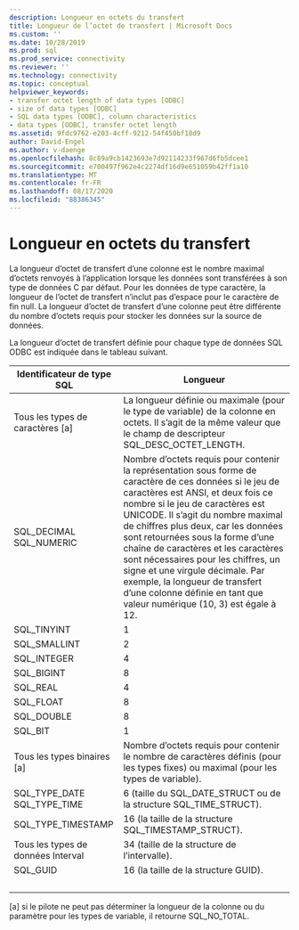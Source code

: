```yaml
---
description: Longueur en octets du transfert
title: Longueur de l’octet de transfert | Microsoft Docs
ms.custom: ''
ms.date: 10/28/2019
ms.prod: sql
ms.prod_service: connectivity
ms.reviewer: ''
ms.technology: connectivity
ms.topic: conceptual
helpviewer_keywords:
- transfer octet length of data types [ODBC]
- size of data types [ODBC]
- SQL data types [ODBC], column characteristics
- data types [ODBC], transfer octet length
ms.assetid: 9fdc9762-e203-4cff-9212-54f450bf18d9
author: David-Engel
ms.author: v-daenge
ms.openlocfilehash: 8c89a9cb1423693e7d92114233f967d6fb5dcee1
ms.sourcegitcommit: e700497f962e4c2274df16d9e651059b42ff1a10
ms.translationtype: MT
ms.contentlocale: fr-FR
ms.lasthandoff: 08/17/2020
ms.locfileid: "88386345"
---
```

# <a name="transfer-octet-length"></a>Longueur en octets du transfert
La longueur d’octet de transfert d’une colonne est le nombre maximal d’octets renvoyés à l’application lorsque les données sont transférées à son type de données C par défaut. Pour les données de type caractère, la longueur de l’octet de transfert n’inclut pas d’espace pour le caractère de fin null. La longueur d’octet de transfert d’une colonne peut être différente du nombre d’octets requis pour stocker les données sur la source de données.  
  
 La longueur d’octet de transfert définie pour chaque type de données SQL ODBC est indiquée dans le tableau suivant.  
  
|Identificateur de type SQL|Longueur|  
|-------------------------|------------|  
|Tous les types de caractères [a]|La longueur définie ou maximale (pour le type de variable) de la colonne en octets. Il s’agit de la même valeur que le champ de descripteur SQL_DESC_OCTET_LENGTH.|  
|SQL_DECIMAL<br />SQL_NUMERIC|Nombre d’octets requis pour contenir la représentation sous forme de caractère de ces données si le jeu de caractères est ANSI, et deux fois ce nombre si le jeu de caractères est UNICODE. Il s’agit du nombre maximal de chiffres plus deux, car les données sont retournées sous la forme d’une chaîne de caractères et les caractères sont nécessaires pour les chiffres, un signe et une virgule décimale. Par exemple, la longueur de transfert d’une colonne définie en tant que valeur numérique (10, 3) est égale à 12.|  
|SQL_TINYINT|1|  
|SQL_SMALLINT|2|  
|SQL_INTEGER|4|  
|SQL_BIGINT| 8 |  
|SQL_REAL|4|  
|SQL_FLOAT|8|  
|SQL_DOUBLE|8|  
|SQL_BIT|1|  
|Tous les types binaires [a]|Nombre d’octets requis pour contenir le nombre de caractères définis (pour les types fixes) ou maximal (pour les types de variable).|  
|SQL_TYPE_DATE<br />SQL_TYPE_TIME|6 (taille du SQL_DATE_STRUCT ou de la structure SQL_TIME_STRUCT).|  
|SQL_TYPE_TIMESTAMP|16 (la taille de la structure SQL_TIMESTAMP_STRUCT).|  
|Tous les types de données Interval|34 (taille de la structure de l’intervalle).|  
|SQL_GUID|16 (la taille de la structure GUID).|  
| &nbsp; | &nbsp; |

 [a] si le pilote ne peut pas déterminer la longueur de la colonne ou du paramètre pour les types de variable, il retourne SQL_NO_TOTAL.
